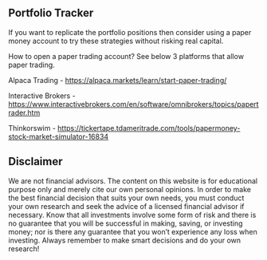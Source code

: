 ## Portfolio Tracker

If you want to replicate the portfolio positions then consider using a paper money account to try these strategies without risking real capital.

How to open a paper trading account? See below 3 platforms that allow paper trading.

Alpaca Trading - https://alpaca.markets/learn/start-paper-trading/

Interactive Brokers - https://www.interactivebrokers.com/en/software/omnibrokers/topics/papertrader.htm

Thinkorswim - https://tickertape.tdameritrade.com/tools/papermoney-stock-market-simulator-16834

## Disclaimer

We are not financial advisors. The content on this website is for educational purpose only and merely cite our own personal opinions. In order to make the best financial decision that suits your own needs, you must conduct your own research and seek the advice of a licensed financial advisor if necessary. Know that all investments involve some form of risk and there is no guarantee that you will be successful in making, saving, or investing money; nor is there any guarantee that you won’t experience any loss when investing. Always remember to make smart decisions and do your own research!
